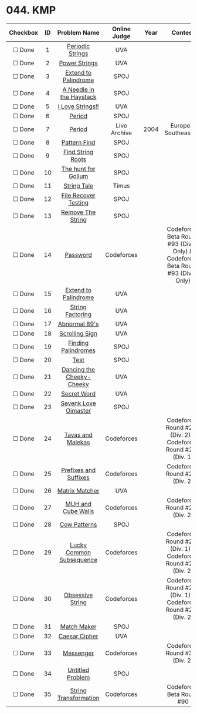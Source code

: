 # 044. KMP


| Checkbox | ID | Problem Name|Online Judge|Year|Contest|Difficulty Level|
|:---:|:---:|:---:|:---:|:---:|:---:|:---:|
|&#9744; Done|1|[Periodic Strings](https://uva.onlinejudge.org/index.php?option=onlinejudge&page=show_problem&problem=396)|UVA|||1|
|&#9744; Done|2|[Power Strings](https://uva.onlinejudge.org/index.php?option=onlinejudge&page=show_problem&problem=1239)|UVA|||1|
|&#9744; Done|3|[Extend to Palindrome](http://www.spoj.com/problems/EPALIN/)|SPOJ|||1|
|&#9744; Done|4|[A Needle in the Haystack](http://www.spoj.com/problems/NHAY/)|SPOJ|||1|
|&#9744; Done|5|[I Love Strings!!](https://uva.onlinejudge.org/index.php?option=onlinejudge&page=show_problem&problem=1620)|UVA|||1|
|&#9744; Done|6|[Period](http://www.spoj.com/problems/PERIOD/)|SPOJ|||1|
|&#9744; Done|7|[Period](https://icpcarchive.ecs.baylor.edu/index.php?option=onlinejudge&page=show_problem&problem=1027)|Live Archive|2004|Europe - Southeastern|1|
|&#9744; Done|8|[Pattern Find](http://www.spoj.com/problems/NAJPF/)|SPOJ|||1|
|&#9744; Done|9|[Find String Roots](http://www.spoj.com/problems/FINDSR/)|SPOJ|||1|
|&#9744; Done|10|[The hunt for Gollum](http://www.spoj.com/problems/ARDA1/)|SPOJ|||2|
|&#9744; Done|11|[String Tale](http://acm.timus.ru/problem.aspx?space=1&num=1423)|Timus|||2|
|&#9744; Done|12|[File Recover Testing](http://www.spoj.com/problems/FILRTEST/)|SPOJ|||2|
|&#9744; Done|13|[Remove The String](http://www.spoj.com/problems/PSTRING/)|SPOJ|||2|
|&#9744; Done|14|[Password](http://codeforces.com/problemset/problem/126/B)|Codeforces||Codeforces Beta Round #93 (Div. 1 Only) & Codeforces Beta Round #93 (Div. 2 Only)|2|
|&#9744; Done|15|[Extend to Palindrome](https://uva.onlinejudge.org/index.php?option=onlinejudge&page=show_problem&problem=2470)|UVA|||2|
|&#9744; Done|16|[String Factoring](https://uva.onlinejudge.org/index.php?option=onlinejudge&page=show_problem&problem=1963)|UVA|||3|
|&#9744; Done|17|[Abnormal 89's](https://uva.onlinejudge.org/index.php?option=onlinejudge&page=show_problem&problem=2988)|UVA|||3|
|&#9744; Done|18|[Scrolling Sign](https://uva.onlinejudge.org/index.php?option=onlinejudge&page=show_problem&problem=2623)|UVA|||3|
|&#9744; Done|19|[Finding Palindromes](http://www.spoj.com/problems/VPALIN/)|SPOJ|||3|
|&#9744; Done|20|[Test](http://www.spoj.com/problems/CF25E/)|SPOJ|||3|
|&#9744; Done|21|[Dancing the Cheeky-Cheeky](https://uva.onlinejudge.org/index.php?option=onlinejudge&page=show_problem&problem=2447)|UVA|||3|
|&#9744; Done|22|[Secret Word](https://uva.onlinejudge.org/index.php?option=onlinejudge&page=show_problem&problem=3911)|UVA|||3|
|&#9744; Done|23|[Sevenk Love Oimaster](http://www.spoj.com/problems/JZPGYZ/)|SPOJ|||4|
|&#9744; Done|24|[Tavas and Malekas](http://codeforces.com/problemset/problem/535/D)|Codeforces||Codeforces Round #299 (Div. 2) & Codeforces Round #299 (Div. 1)|4|
|&#9744; Done|25|[Prefixes and Suffixes](http://codeforces.com/problemset/problem/432/D)|Codeforces||Codeforces Round #246 (Div. 2)|4|
|&#9744; Done|26|[Matrix Matcher](https://uva.onlinejudge.org/index.php?option=onlinejudge&page=show_problem&problem=1960)|UVA|||4|
|&#9744; Done|27|[MUH and Cube Walls](http://codeforces.com/problemset/problem/471/D)|Codeforces||Codeforces Round #269 (Div. 2)|4|
|&#9744; Done|28|[Cow Patterns](http://www.spoj.com/problems/CPATTERN/)|SPOJ|||5|
|&#9744; Done|29|[Lucky Common Subsequence](http://codeforces.com/problemset/problem/346/B)|Codeforces||Codeforces Round #201 (Div. 1) & Codeforces Round #201 (Div. 2)|5|
|&#9744; Done|30|[Obsessive String](http://codeforces.com/problemset/problem/494/B)|Codeforces||Codeforces Round #282 (Div. 1) & Codeforces Round #282 (Div. 2)|5|
|&#9744; Done|31|[Match Maker](http://www.spoj.com/problems/ANARC08C/)|SPOJ|||6|
|&#9744; Done|32|[Caesar Cipher](https://uva.onlinejudge.org/index.php?option=onlinejudge&page=show_problem&problem=4282)|UVA|||6|
|&#9744; Done|33|[Messenger](http://codeforces.com/problemset/problem/631/D)|Codeforces||Codeforces Round #344 (Div. 2)|6|
|&#9744; Done|34|[Untitled Problem](http://www.spoj.com/problems/UNTITLED/)|SPOJ|||7|
|&#9744; Done|35|[String Transformation](http://codeforces.com/problemset/problem/119/D)|Codeforces||Codeforces Beta Round #90|9|
